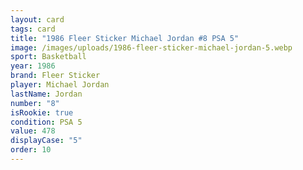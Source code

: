 ```yaml
---
layout: card
tags: card
title: "1986 Fleer Sticker Michael Jordan #8 PSA 5"
image: /images/uploads/1986-fleer-sticker-michael-jordan-5.webp
sport: Basketball
year: 1986
brand: Fleer Sticker
player: Michael Jordan
lastName: Jordan
number: "8"
isRookie: true
condition: PSA 5
value: 478
displayCase: "5"
order: 10
---
```

